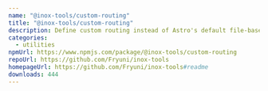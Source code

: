```yaml
---
name: "@inox-tools/custom-routing"
title: "@inox-tools/custom-routing"
description: Define custom routing instead of Astro's default file-based routing.
categories:
  - utilities
npmUrl: https://www.npmjs.com/package/@inox-tools/custom-routing
repoUrl: https://github.com/Fryuni/inox-tools
homepageUrl: https://github.com/Fryuni/inox-tools#readme
downloads: 444
---
```

